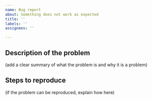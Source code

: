 ```yaml
---
name: Bug report
about: Something does not work as expected
title: ''
labels: ''
assignees: ''

---
```


## Description of the problem

(add a clear summary of what the problem is and why it is a problem)

## Steps to reproduce

(if the problem can be reproduced, explain how here)
